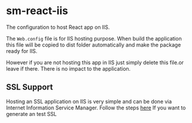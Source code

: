 # sm-react-iis

The configuration to host React app on IIS.

The `Web.config` file is for IIS hosting purpose. When build the application this file will be copied to dist folder automatically and make the package ready for IIS.

However if you are not hosting this app in IIS just simply delete this file.or leave if there. There is no impact to the application.

## SSL Support

Hosting an SSL application on IIS is very simple and can be done via Internet Information Service Manager.
Follow the steps [here](https://www.digicert.com/csr-creation-ssl-installation-iis-10.htm) If you want to generate an test SSL
